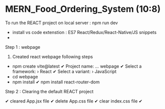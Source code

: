 # MERN_Food_Ordering_System (10:8)

To run the REACT project on local server : npm run dev
- install vs code extenstion : ES7 React/Redux/React-Native/JS snippets
- 

Step 1 : webpage

1. Created react webpage following steps 
- npm create vite@latest
✔ Project name: … webpage
✔ Select a framework: › React
✔ Select a variant: › JavaScript
- cd webpage
- npm install
✔ npm install react-router-dom

Step 2 : Clearing the default REACT project

✔ cleared App.jsx file
✔ delete App.css file
✔ clear index.css file
✔ 